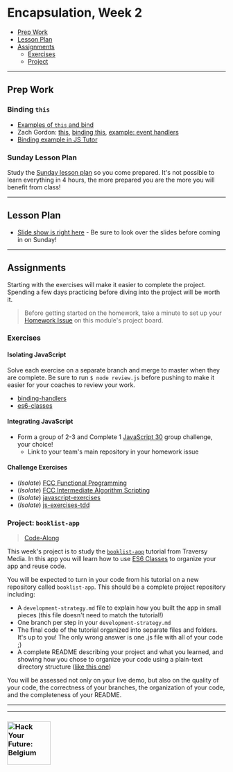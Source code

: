 # Encapsulation, Week 2

* [Prep Work](#prep-work)
* [Lesson Plan](#lesson-plan)
* [Assignments](#assignments)
  * [Exercises](#exercises)
  * [Project](#project)

---

## Prep Work

### Binding `this`

* [Examples of `this` and bind](https://www.youtube.com/watch?v=PIkA60I0dKU)
* Zach Gordon: [this](https://www.youtube.com/watch?v=2qMKjWf1KdE), [binding this](https://www.youtube.com/watch?v=73aAyap_88w), [example: event handlers](https://www.youtube.com/watch?v=sxRnmKldiBs)
* [Binding example in JS Tutor](http://www.pythontutor.com/javascript.html#code=function%20returnThis%28%29%20%7B%0A%20%20return%20this%3B%0A%7D%0Aconst%20demo0%20%3D%20returnThis%28%29%3B%0A%0Aconst%20obj1%20%3D%20%7B%0A%20%20id%3A%201,%0A%20%20returnThis%0A%7D%3B%0Aconst%20demo1%20%3D%20obj1.returnThis%28%29%3B%0A%0Aconst%20obj2%20%3D%20%7B%20id%3A%202%20%7D%3B%0Aconst%20boundToObj2%20%3D%20returnThis.bind%28obj2%29%3B%0Aconst%20demo2%20%3D%20boundToObj2%28%29%3B%0A%0Aconst%20boundToLiteral%20%3D%20returnThis.bind%28%7B%20id%3A%203%20%7D%29%3B%0Aconst%20demo3%20%3D%20boundToLiteral%28%29%3B&curInstr=0&mode=display&origin=opt-frontend.js&py=js&rawInputLstJSON=%5B%5D)

### Sunday Lesson Plan

Study the [Sunday lesson plan](https://hackyourfuture.be/encapsulation/week-2) so you come prepared. It's not possible to learn everything in 4 hours, the more prepared you are the more you will benefit from class!

---

## Lesson Plan

* [Slide show is right here](https://hackyourfuture.be/encapsulation/week-2) - Be sure to look over the slides before coming in on Sunday!

---

## Assignments

Starting with the exercises will make it easier to complete the project.  Spending a few days practicing before diving into the project will be worth it.

> Before getting started on the homework, take a minute to set up your [Homework Issue](https://github.com/HackYourFutureBelgium/homework-submission#homework-issues) on this module's project board.

### Exercises

#### Isolating JavaScript

Solve each exercise on a separate branch and merge to master when they are complete.  Be sure to run `$ node review.js` before pushing to make it easier for your coaches to review your work.

* [binding-handlers](https://github.com/hackyourfuturebelgium/binding-handlers)
* [es6-classes](https://github.com/hackyourfuturebelgium/es6-classes)

#### Integrating JavaScript

* Form a group of 2-3 and Complete 1 [JavaScript 30](https://github.com/hackyourfuturebelgium/javascript-30) group challenge, your choice!
  * Link to your team's main repository in your homework issue

#### Challenge Exercises

* (_Isolate_) [FCC Functional Programming](https://www.freecodecamp.org/learn/javascript-algorithms-and-data-structures/functional-programming/)
* (_Isolate_) [FCC Intermediate Algorithm Scripting](https://www.freecodecamp.org/learn/javascript-algorithms-and-data-structures/intermediate-algorithm-scripting/)
* (_Isolate_) [javascript-exercises](https://github.com/TheOdinProject/javascript-exercises)
* (_Isolate_) [js-exercises-tdd](https://github.com/CodeYourFuture/js-exercises-tdd)

### Project: `booklist-app`

> [Code-Along](https://github.com/HackYourFutureBelgium/homework-submission/#projects)

This week's project is to study the [`booklist-app`](https://www.youtube.com/watch?v=JaMCxVWtW58) tutorial from Traversy Media.  In this app you will learn how to use [ES6 Classes](https://study.hackyourfuture.be/javascript/oop#classes) to organize your app and reuse code.

You will be expected to turn in your code from his tutorial on a new repository called `booklist-app`.  This should be a complete project repository including:

* A `development-strategy.md` file to explain how you built the app in small pieces (this file doesn't need to match the tutorial!)
* One branch per step in your `development-strategy.md`
* The final code of the tutorial organized into separate files and folders.  It's up to you!  The only wrong answer is one .js file with all of your code ;)
* A complete README describing your project and what you learned, and showing how you chose to organize your code using a plain-text directory structure ([like this one](https://github.com/HackYourFutureBelgium/organized-for-deployment#directory-structure))

You will be assessed not only on your live demo, but also on the quality of your code, the correctness of your branches, the organization of your code, and the completeness of your README.

---
---

### <a href="https://hackyourfuture.be" target="_blank"><img src="https://user-images.githubusercontent.com/18554853/63941625-4c7c3d00-ca6c-11e9-9a76-8d5e3632fe70.jpg" width="100" height="100" alt="Hack Your Future: Belgium"></a>
